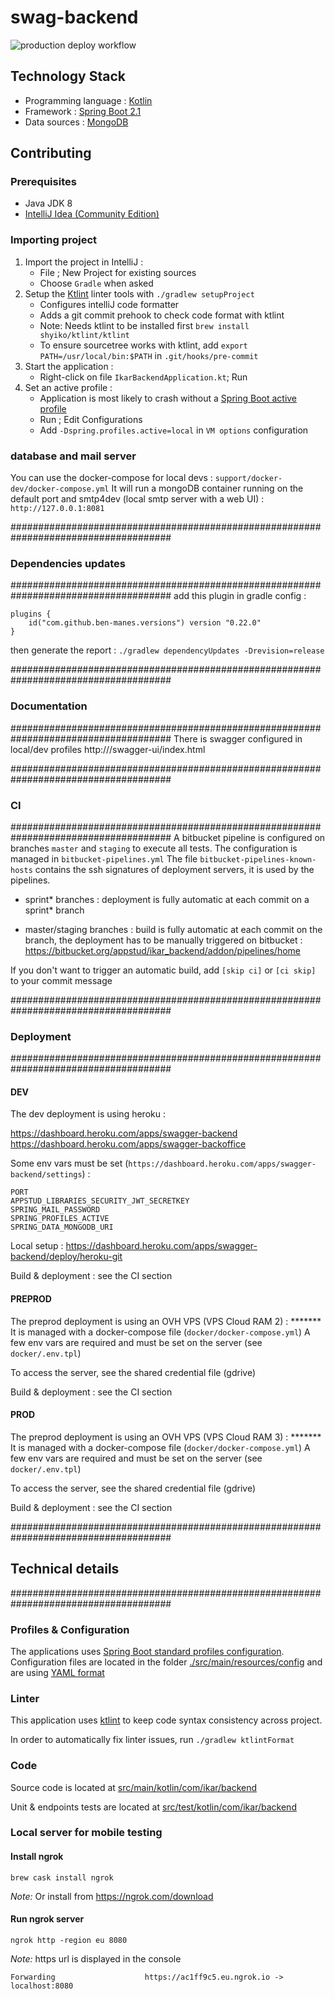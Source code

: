 # swag-backend

![production deploy workflow](https://github.com/appstud/appstud-swag-kotlin-backend/workflows/production%20deploy%20workflow/badge.svg)

## Technology Stack

- Programming language : [Kotlin](https://kotlinlang.org/)
- Framework : [Spring Boot 2.1](https://projects.spring.io/spring-boot/)
- Data sources : [MongoDB](https://www.mongoDB.com)


## Contributing

### Prerequisites

- Java JDK 8
- [IntelliJ Idea (Community Edition)](https://www.jetbrains.com/idea/download/#section=mac)

### Importing project
1. Import the project in IntelliJ :
    - File ; New  Project for existing sources
    - Choose `Gradle` when asked
2. Setup the [Ktlint](https://ktlint.github.io/) linter tools with `./gradlew setupProject`
    -  Configures intelliJ code formatter
    -  Adds a git commit prehook to check code format with ktlint
    -  Note: Needs ktlint to be installed first ```brew install shyiko/ktlint/ktlint```
    -  To ensure sourcetree works with ktlint, add `export PATH=/usr/local/bin:$PATH` in `.git/hooks/pre-commit`
3. Start the application :
    - Right-click on file `IkarBackendApplication.kt`; Run
4. Set an active profile :
    - Application is most likely to crash without a [Spring Boot active profile](https://docs.spring.io/spring-boot/docs/current/reference/html/boot-features-external-config.html)
    - Run ; Edit Configurations
    - Add `-Dspring.profiles.active=local` in `VM options` configuration

### database and mail server

You can use the docker-compose for local devs : `support/docker-dev/docker-compose.yml`
It will run a mongoDB container running on the default port and smtp4dev (local smtp server with a web UI) : `http://127.0.0.1:8081`

#####################################################################################
### Dependencies updates
#####################################################################################
add this plugin in gradle config :
```
plugins {
    id("com.github.ben-manes.versions") version "0.22.0"
}
```

then generate the report : `./gradlew dependencyUpdates -Drevision=release`


#####################################################################################
### Documentation
#####################################################################################
There is swagger configured in local/dev profiles  http://<server url>/swagger-ui/index.html


#####################################################################################
### CI
#####################################################################################
A bitbucket pipeline is configured on branches `master` and `staging` to execute all tests.
The configuration is managed in `bitbucket-pipelines.yml`
The file `bitbucket-pipelines-known-hosts` contains the ssh signatures of deployment servers, it is used by the pipelines.

- sprint* branches :
deployment is fully automatic at each commit on a sprint* branch

- master/staging branches :
build is fully automatic at each commit on the branch, the deployment has to be manually triggered on bitbucket :
https://bitbucket.org/appstud/ikar_backend/addon/pipelines/home

If you don't want to trigger an automatic build, add `[skip ci]` or `[ci skip]` to your commit message

#####################################################################################
### Deployment
#####################################################################################
#### DEV

The dev deployment is using heroku :

https://dashboard.heroku.com/apps/swagger-backend
https://dashboard.heroku.com/apps/swagger-backoffice

Some env vars must be set (`https://dashboard.heroku.com/apps/swagger-backend/settings`) :
```
PORT
APPSTUD_LIBRARIES_SECURITY_JWT_SECRETKEY
SPRING_MAIL_PASSWORD
SPRING_PROFILES_ACTIVE
SPRING_DATA_MONGODB_URI
```

Local setup : https://dashboard.heroku.com/apps/swagger-backend/deploy/heroku-git

Build & deployment : see the CI section


#### PREPROD

The preprod deployment is using an OVH VPS (VPS Cloud RAM 2) : *******
It is managed with a docker-compose file (`docker/docker-compose.yml`)
A few env vars are required and must be set on the server (see `docker/.env.tpl`)

To access the server, see the shared credential file (gdrive)

Build & deployment : see the CI section


#### PROD

The preprod deployment is using an OVH VPS (VPS Cloud RAM 3) : *******
It is managed with a docker-compose file (`docker/docker-compose.yml`)
A few env vars are required and must be set on the server (see `docker/.env.tpl`)

To access the server, see the shared credential file (gdrive)

Build & deployment : see the CI section


#####################################################################################
## Technical details
#####################################################################################

### Profiles & Configuration

The applications uses [Spring Boot standard profiles configuration](https://docs.spring.io/spring-boot/docs/current/reference/html/boot-features-external-config.html).
Configuration files are located in the folder [./src/main/resources/config](./src/main/resources/config) and are using [YAML format](https://docs.spring.io/spring-boot/docs/current/reference/html/boot-features-external-config.html#boot-features-external-config-loading-yaml)

### Linter

This application uses [ktlint](https://ktlint.github.io/) to keep code syntax consistency across project.

In order to automatically fix linter issues, run `./gradlew ktlintFormat`

### Code

Source code is located at [src/main/kotlin/com/ikar/backend](./src/main/kotlin/com/ikar/backend)

Unit & endpoints tests are located at [src/test/kotlin/com/ikar/backend](./src/main/kotlin/com/ikar/backend)

### Local server for mobile testing

#### Install ngrok
```
brew cask install ngrok
```
_Note:_ Or install from https://ngrok.com/download

#### Run ngrok server
```
ngrok http -region eu 8080
```
_Note:_ https url is displayed in the console
```
Forwarding                    https://ac1ff9c5.eu.ngrok.io -> localhost:8080
```
